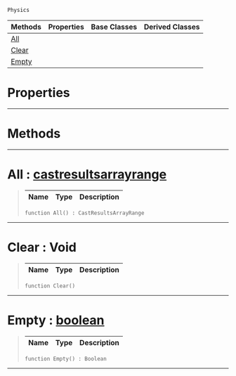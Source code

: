  `Physics`

|Methods|Properties|Base Classes|Derived Classes|
|---|---|---|---|
|[ All](https://github.com/dragonCASTjosh/PlasmaDocs/blob/master/code_reference/class_reference/castresults.markdown#all-plasma-engine-document)| | | |
|[ Clear](https://github.com/dragonCASTjosh/PlasmaDocs/blob/master/code_reference/class_reference/castresults.markdown#clear-void)| | | |
|[ Empty](https://github.com/dragonCASTjosh/PlasmaDocs/blob/master/code_reference/class_reference/castresults.markdown#empty-plasma-engine-docume)| | | |


 #  Properties


---  
 #  Methods


---  
 #  All : [castresultsarrayrange](https://github.com/dragonCASTjosh/PlasmaDocs/blob/master/code_reference/class_reference/castresultsarrayrange.markdown)

> 
> |Name|Type|Description|
> |---|---|---|
> ``` lang=cpp, name=Lightning
> function All() : CastResultsArrayRange
> ``` 


---  
 #  Clear : Void

> 
> |Name|Type|Description|
> |---|---|---|
> ``` lang=cpp, name=Lightning
> function Clear()
> ``` 


---  
 #  Empty : [boolean](https://github.com/dragonCASTjosh/PlasmaDocs/blob/master/code_reference/lightning_base_types/boolean.markdown)

> 
> |Name|Type|Description|
> |---|---|---|
> ``` lang=cpp, name=Lightning
> function Empty() : Boolean
> ``` 


---  
 

 
